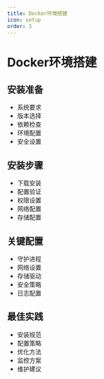 ```yaml
---
title: Docker环境搭建
icon: setup
order: 3
---
```


# Docker环境搭建

## 安装准备
- 系统要求
- 版本选择
- 依赖检查
- 环境配置
- 安全设置

## 安装步骤
- 下载安装
- 配置验证
- 权限设置
- 网络配置
- 存储配置

## 关键配置
- 守护进程
- 网络设置
- 存储驱动
- 安全策略
- 日志配置

## 最佳实践
- 安装规范
- 配置策略
- 优化方法
- 监控方案
- 维护建议
